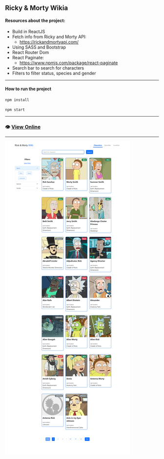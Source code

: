 ## Ricky & Morty Wikia

#### Resources about the project:
- Build in ReactJS
- Fetch info from Ricky and Morty API: 
    - https://rickandmortyapi.com/
- Using SASS and Bootstrap
- React Router Dom
- React Paginate:
    - https://www.npmjs.com/package/react-paginate
- Search bar to search for characters
- Filters to filter status, species and gender

---

#### How to run the project

```
npm install

npm start
```
---                
### 👁️ [View Online](https://frontiago-react-rick-morty.vercel.app/)

---

![Print](./public/images/print.png)
